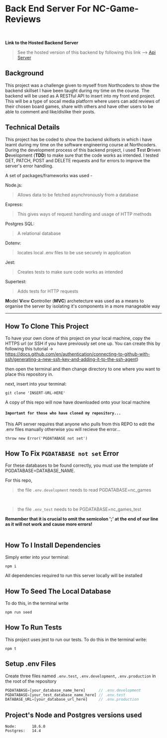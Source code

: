 # Back End Server For NC-Game-Reviews
<br>

**Link to the Hosted Backend Server**

>See the hosted version of this backend by following this link --> [Api Server](https://nc-reviews-games.cyclic.app/)


## Background

This project was a challenge given to myself from Northcoders to show the backend skillset I have been taught during my time on the course. The backend will be used as A RESTful API to insert into my front end project. This will be a type of socail media platform where users can add reviews of their chosen board games, share with others and have other users to be able to comment and like/dislike their posts.

## Technical Details

This project has be coded to show the backend skillsets in which i have learnt during my time on the software engineering course at Northcoders. During the development process of this backend project, i used **T**est **D**riven **D**evelopment (**TDD**) to make sure that the code works as intended. I tested GET, PATCH, POST and DELETE requests and for errors to improve the server's error handling.

A set of packages/frameworks was used -

Node.js: 
>Allows data to be fetched asynchronously from a database

Express: 
>This gives ways of request handling and usage of HTTP methods 

Postgres SQL: 
>A relational database

Dotenv: 
>locates local .env files to be use securely in application

Jest:
>Creates tests to make sure code works as intended 

Supertest: 
>Adds tests for HTTP requests 

**M**odel **V**iew **C**ontroller (**MVC**) archetecture was used as a means to organise the server by isolating it's components in a more manageable way

----------------------------

## How To Clone This Project

To have your own clone of this project on your local machine, copy the HTTPS url (or SSH if you have previously set one up. You can create this by following this tutorial -> https://docs.github.com/en/authentication/connecting-to-github-with-ssh/generating-a-new-ssh-key-and-adding-it-to-the-ssh-agent)

then open the terminal and then change directory to one where you want to place this repository in.

next, insert into your terminal:

```console
git clone 'INSERT-URL-HERE'
```

A copy of this repo will now have downloaded onto your local machine

#### **`Important for those who have cloned my repository...`**

This API server requires that anyone who pulls from this REPO to edit the .env files manually otherwise you will recieve the error...
<br>

```console
throw new Error('PGDATABASE not set')
```

## How To Fix `PGDATABASE not set` Error

For these databases to be found correctly, you must use the template of PGDATABASE=DATABASE_NAME.

For this repo,

>the file `.env.development` needs to read PGDATABASE=nc_games
<br>

>the file `.env_test` needs to be PGDATABASE=nc_games_test


**Remember that it is crucial to omit the semicolon ';' at the end of our line as it will not work and cause more errors!**
<br>
<br>

## How To I Install Dependencies

Simply enter into your terminal:
```console
npm i
```
All dependencies required to run this server locally will be installed

## How To Seed The Local Database

To do this, in the terminal write

```console
npm run seed
```

## How To Run Tests

This project uses jest to run our tests. To do this in the terminal write:

```console
npm t
```

## Setup .env Files

Create three files named `.env.test`, `.env.development`, `.env.production` in the root of the repository

```js
PGDATABASE=[your_database_name_here]      // .env.development
PGDATABASE=[your_test_database_name_here] // .env.test
DATABASE_URL=[your_database_url_here]     // .env.production
```

## Project's Node and Postgres versions used
```
Node:       18.6.0
Postgres:   14.4
```
